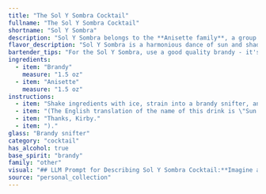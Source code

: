 ```yaml
---
title: "The Sol Y Sombra Cocktail"
fullname: "The Sol Y Sombra Cocktail"
shortname: "Sol Y Sombra"
description: "Sol Y Sombra belongs to the **Anisette family**, a group of cocktails traditionally enjoyed in Spain and Latin America.  Its origin is uncertain but likely dates back to the 19th century,  a time when brandy and anise liqueurs were popular throughout the region. "
flavor_description: "Sol Y Sombra is a harmonious dance of sun and shade. The brandy's rich fruitiness takes the lead, offering a warm embrace with notes of dried plums and oak. Anisette joins the party, adding a subtle, licorice-kissed sweetness that lingers on the palate. The result is a complex yet balanced cocktail, perfect for sipping under a warm sun or amidst the dappled shade of a summer afternoon. "
bartender_tips: "For the Sol Y Sombra, use a good quality brandy - it's the star of the show. Ensure your anisette is chilled, it'll add a crispness to the cocktail. Don't overshake, a gentle stir keeps the brandy's complexity intact.  A lemon twist, not a squeeze, gives a subtle citrus note without overwhelming the brandy and anisette."
ingredients:
  - item: "Brandy"
    measure: "1.5 oz"
  - item: "Anisette"
    measure: "1.5 oz"
instructions:
  - item: "Shake ingredients with ice, strain into a brandy snifter, and serve."
  - item: "(The English translation of the name of this drink is \"Sun and Shade\", and after sampling this drink, you\'ll understand why."
  - item: "Thanks, Kirby."
  - item: ")."
glass: "Brandy snifter"
category: "cocktail"
has_alcohol: true
base_spirit: "brandy"
family: "other"
visual: "## LLM Prompt for Describing Sol Y Sombra Cocktail:**Imagine a cocktail called Sol Y Sombra, a play on the Spanish words for sun and shade. It's a beautiful blend of **brandy** and **anisette**, with a mysterious and alluring depth.****Describe the appearance of this cocktail using the following parameters:*** **Color:** Is it golden, amber, clear, or a unique shade entirely? * **Clarity:** Is it crystal clear, slightly cloudy, or hazy? * **Texture:** Is it smooth and silky, or does it have an oily sheen? * **Garnish:** If any, what is the garnish and how does it enhance the visual appeal? * **Glassware:** What type of glass best showcases the beauty of the cocktail? (e.g., coupe, rocks glass, martini glass)**Use your imagination and provide a vivid description of the Sol Y Sombra cocktail. Focus on the details that make it visually captivating and enticing.** "
source: "personal_collection"
---
```


